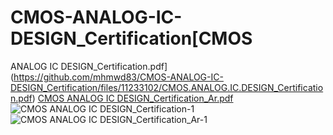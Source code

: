 # CMOS-ANALOG-IC-DESIGN_Certification[CMOS 
ANALOG IC DESIGN_Certification.pdf](https://github.com/mhmwd83/CMOS-ANALOG-IC-DESIGN_Certification/files/11233102/CMOS.ANALOG.IC.DESIGN_Certification.pdf)
[CMOS ANALOG IC DESIGN_Certification_Ar.pdf](https://github.com/mhmwd83/CMOS-ANALOG-IC-DESIGN_Certification/files/11233103/CMOS.ANALOG.IC.DESIGN_Certification_Ar.pdf)
![CMOS ANALOG IC DESIGN_Certification-1](https://user-images.githubusercontent.com/96796504/232052871-321239b4-db5e-42ff-b3fa-0a1b465ca2d2.jpg)
![CMOS ANALOG IC DESIGN_Certification_Ar-1](https://user-images.githubusercontent.com/96796504/232052881-53614a41-3b16-4d2e-8a65-1c1c6f3ac099.jpg)
